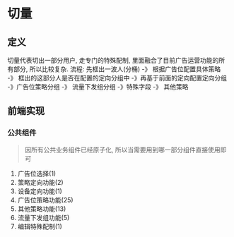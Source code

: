 # 切量

## 定义
切量代表切出一部分用户, 走专门的特殊配制, 里面融合了目前广告运营功能的所有部分, 所以比较复杂.
流程: 先框出一波人(分桶) -》 根据广告位配置具体策略 -》 框出的这部分人是否在配置的定向分组中 -》再基于前面的定向配置定向分组 -》广告位策略分组 -》 流量下发组分组 -》特殊字段 -》 其他策略


## 前端实现

### 公共组件
> 因所有公共业务组件已经原子化, 所以当需要用到哪一部分组件直接使用即可
1. 广告位选择(1)
2. 策略定向功能(2)
3. 设备定向功能(1)
4. 广告位策略功能(25)
5. 其他策略功能(13)
6. 流量下发组功能(5)
7. 编辑特殊配制(1)